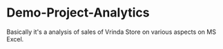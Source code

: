 # Demo-Project-Analytics
Basically it's a analysis of sales of Vrinda Store on various aspects on MS Excel.
